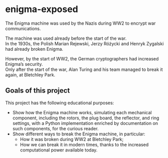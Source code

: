 # enigma-exposed

The Enigma machine was used by the Nazis during WW2 to encrypt war communications.

The machine was used already before the start of the war.  
In the 1930s, the Polish Marian Rejewski, Jerzy Różycki and Henryk Zygalski had already broken Enigma.

However, by the start of WW2, the German cryptographers had increased Enigma’s security.  
Only after the start of the war, Alan Turing and his team managed to break it again, at Bletchley Park.

## Goals of this project

This project has the following educational purposes:

- Show how the Enigma machine works, simulating each mechanical component,
  including the rotors, the plug board, the reflector, and ring settings,
  with a Python implementation enriched by documentation on such components, for the curious reader.
- Show different ways to break the Enigma machine, in particular:
  - How it was broken during WW2 at Bletchley Park;
  - How we can break it in modern times, thanks to the increased computational power available today.